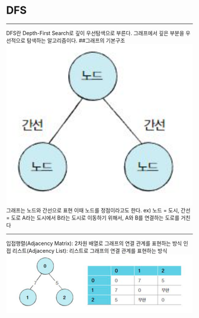 # DFS
---
DFS란 Depth-First Search로 깊이 우선탐색으로 부른다.
그래프에서 깊은 부분을 우선적으로 탐색하는 알고리즘이다.
##그래프의 기본구조
![Alt text](image.png)
그래프는 노드와 간선으로 표현
이때 노드를 정점이라고도 한다.
ex) 노드 = 도시, 간선 = 도로
A라는 도시에서 B라는 도시로 이동하기 위해서, A와 B를 연결하는 도로를 거친다

---
입접행렬(Adjacency Matrix): 2차원 배열로 그래프의 연결 관계를 표현하는 방식
인접 리스트(Adjacency List): 리스트로 그래프의 연결 관계를 표현하는 방식
![Alt text](image-2.png)
